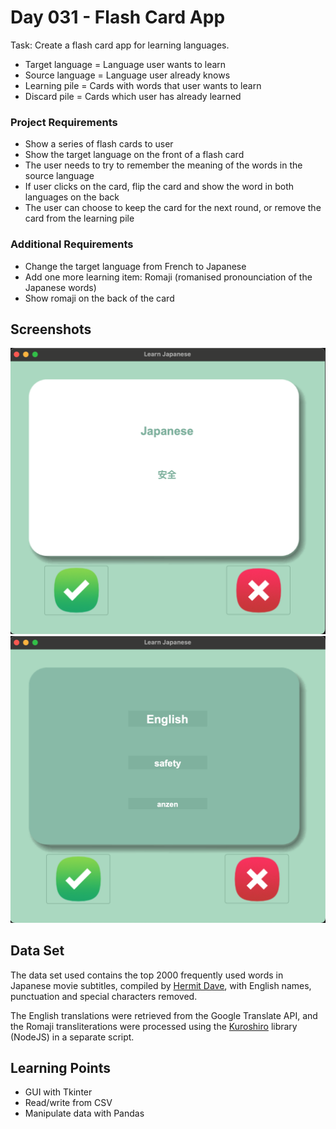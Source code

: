 # Day 031 - Flash Card App 

Task: Create a flash card app for learning languages.

- Target language = Language user wants to learn
- Source language = Language user already knows
- Learning pile = Cards with words that user wants to learn
- Discard pile = Cards which user has already learned

### Project Requirements
- Show a series of flash cards to user 
- Show the target language on the front of a flash card
- The user needs to try to remember the meaning of the words in the source language
- If user clicks on the card, flip the card and show the word in both languages on the back
- The user can choose to keep the card for the next round, or remove the card from the learning pile

### Additional Requirements
- Change the target language from French to Japanese
- Add one more learning item: Romaji (romanised pronounciation of the Japanese words)
- Show romaji on the back of the card

## Screenshots
![Screenshot of the app showing the front of a card](front.png)
![Screenshot of the app showing the back of a card](back.png)

## Data Set

The data set used contains the top 2000 frequently used words in Japanese movie subtitles, compiled by [Hermit Dave](https://github.com/hermitdave/FrequencyWords/blob/master/content/2018/ja/ja_full.txt), with English names, punctuation and special characters removed.

The English translations were retrieved from the Google Translate API, and the Romaji transliterations were processed using the [Kuroshiro](https://github.com/hexenq/kuroshiro) library (NodeJS) in a separate script.


## Learning Points
- GUI with Tkinter
- Read/write from CSV
- Manipulate data with Pandas